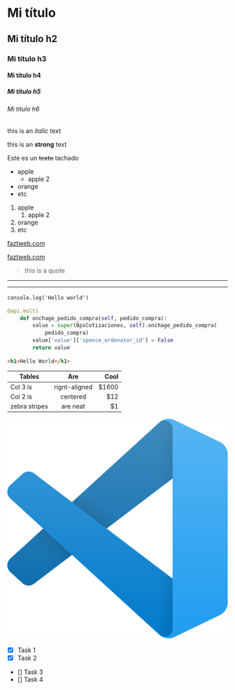 <!-- HEADINGS -->

# Mi título
## Mi título h2
### Mi título h3
#### Mi título h4
##### Mi título h5
###### Mi título h6

<!-- italic -->
this is an *italic* text

<!-- strong -->
this is an **strong** text

<!-- stricket -->
Este es un ~~texto~~ tachado

<!-- UL -->
* apple
    * apple 2
* orange
* etc


1. apple
    1. apple 2
2. orange
3. etc

[faztweb.com](https://www.faztweb.com)

[faztweb.com](https://www.faztweb.com "Custom title")

>this is a quote

---
___

`console.log('Hello world')`

```python
@api.multi
    def onchage_pedido_compra(self, pedido_compra):
        value = super(BpsCotizaciones, self).onchage_pedido_compra(
            pedido_compra)
        value['value']['spence_ordenator_id'] = False
        return value
```

```html
<h1>Hello World</h1>
```

| Tables | Are   | Cool    |
|--------   |:-------:    |------:    |
| Col 3 is | rignt-aligned   | $1600    |
| Col 2 is | centered   | $12    |
| zebra stripes | are neat   | $1    |

![visual studio code logo](vscode.png "vscode logo")

<!-- GITHUB MARKDOWN -->
* [x] Task 1
* [x] Task 2
* [] Task 3
* [] Task 4

